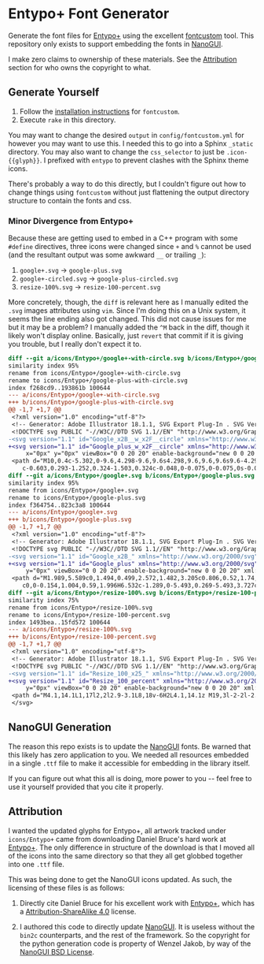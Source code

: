 # Entypo+ Font Generator

Generate the font files for [Entypo+][entypo] using the excellent [fontcustom][fc]
tool.  This repository only exists to support embedding the fonts in
[NanoGUI][nanogui].

I make zero claims to ownership of these materials.  See the
[Attribution](#attribution) section for who owns the copyright to what.

## Generate Yourself

1. Follow the [installation instructions][install] for `fontcustom`.
2. Execute `rake` in this directory.

You may want to change the desired `output` in `config/fontcustom.yml` for however
you may want to use this.  I needed this to go into a Sphinx `_static` directory.
You may also want to change the `css_selector` to just be `.icon-{{glyph}}`.  I
prefixed with `entypo` to prevent clashes with the Sphinx theme icons.

There's probably a way to do this directly, but I couldn't figure out how to
change things using `fontcustom` without just flattening the output directory
structure to contain the fonts and css.

### Minor Divergence from Entypo+

Because these are getting used to embed in a C++ program with some `#define`
directives, three icons were changed since `+` and `%` cannot be used (and the
resultant output was some awkward `__` or trailing `_`):

1. `google+.svg` -> `google-plus.svg`
2. `google+-circled.svg` -> `google-plus-circled.svg`
3. `resize-100%.svg` -> `resize-100-percent.svg`

More concretely, though, the `diff` is relevant here as I manually edited the
`.svg` images attributes using `vim`.  Since I'm doing this on a Unix system,
it seems the line ending also got changed.  This did not cause issues for me
but it may be a problem?  I manually added the `^M` back in the diff, though
it likely won't display online.  Basically, just `revert` that commit if it
is giving you trouble, but I really don't expect it to.

```diff
diff --git a/icons/Entypo+/google+-with-circle.svg b/icons/Entypo+/google-plus-with-circle.svg
similarity index 95%
rename from icons/Entypo+/google+-with-circle.svg
rename to icons/Entypo+/google-plus-with-circle.svg
index f268cd9..193861b 100644
--- a/icons/Entypo+/google+-with-circle.svg
+++ b/icons/Entypo+/google-plus-with-circle.svg
@@ -1,7 +1,7 @@
 <?xml version="1.0" encoding="utf-8"?>
 <!-- Generator: Adobe Illustrator 18.1.1, SVG Export Plug-In . SVG Version: 6.00 Build 0)  -->
 <!DOCTYPE svg PUBLIC "-//W3C//DTD SVG 1.1//EN" "http://www.w3.org/Graphics/SVG/1.1/DTD/svg11.dtd">
-<svg version="1.1" id="Google_x2B__w_x2F__circle" xmlns="http://www.w3.org/2000/svg" xmlns:xlink="http://www.w3.org/1999/xlink"
+<svg version="1.1" id="Google_plus_w_x2F__circle" xmlns="http://www.w3.org/2000/svg" xmlns:xlink="http://www.w3.org/1999/xlink"
     x="0px" y="0px" viewBox="0 0 20 20" enable-background="new 0 0 20 20" xml:space="preserve">
 <path d="M10,0.4c-5.302,0-9.6,4.298-9.6,9.6s4.298,9.6,9.6,9.6s9.6-4.298,9.6-9.6S15.302,0.4,10,0.4z M9.447,14.121
    c-0.603,0.293-1.252,0.324-1.503,0.324c-0.048,0-0.075,0-0.075,0s-0.023,0-0.054,0c-0.392,0-2.343-0.09-2.343-1.867
diff --git a/icons/Entypo+/google+.svg b/icons/Entypo+/google-plus.svg
similarity index 95%
rename from icons/Entypo+/google+.svg
rename to icons/Entypo+/google-plus.svg
index f364754..823c3a8 100644
--- a/icons/Entypo+/google+.svg
+++ b/icons/Entypo+/google-plus.svg
@@ -1,7 +1,7 @@
 <?xml version="1.0" encoding="utf-8"?>
 <!-- Generator: Adobe Illustrator 18.1.1, SVG Export Plug-In . SVG Version: 6.00 Build 0)  -->
 <!DOCTYPE svg PUBLIC "-//W3C//DTD SVG 1.1//EN" "http://www.w3.org/Graphics/SVG/1.1/DTD/svg11.dtd">
-<svg version="1.1" id="Google_x2B_" xmlns="http://www.w3.org/2000/svg" xmlns:xlink="http://www.w3.org/1999/xlink" x="0px"
+<svg version="1.1" id="Google_plus" xmlns="http://www.w3.org/2000/svg" xmlns:xlink="http://www.w3.org/1999/xlink" x="0px"
     y="0px" viewBox="0 0 20 20" enable-background="new 0 0 20 20" xml:space="preserve">
 <path d="M1.989,5.589c0,1.494,0.499,2.572,1.482,3.205c0.806,0.52,1.74,0.598,2.226,0.598c0.118,0,0.213-0.006,0.279-0.01
    c0,0-0.154,1.004,0.59,1.996H6.532c-1.289,0-5.493,0.269-5.493,3.727c0,3.516,3.861,3.695,4.636,3.695
diff --git a/icons/Entypo+/resize-100%.svg b/icons/Entypo+/resize-100-percent.svg
similarity index 75%
rename from icons/Entypo+/resize-100%.svg
rename to icons/Entypo+/resize-100-percent.svg
index 1493bea..15fd572 100644
--- a/icons/Entypo+/resize-100%.svg
+++ b/icons/Entypo+/resize-100-percent.svg
@@ -1,7 +1,7 @@
 <?xml version="1.0" encoding="utf-8"?>
 <!-- Generator: Adobe Illustrator 18.1.1, SVG Export Plug-In . SVG Version: 6.00 Build 0)  -->
 <!DOCTYPE svg PUBLIC "-//W3C//DTD SVG 1.1//EN" "http://www.w3.org/Graphics/SVG/1.1/DTD/svg11.dtd">
-<svg version="1.1" id="Resize_100_x25_" xmlns="http://www.w3.org/2000/svg" xmlns:xlink="http://www.w3.org/1999/xlink" x="0px"
+<svg version="1.1" id="Resize_100_percent" xmlns="http://www.w3.org/2000/svg" xmlns:xlink="http://www.w3.org/1999/xlink" x="0px"
     y="0px" viewBox="0 0 20 20" enable-background="new 0 0 20 20" xml:space="preserve">
 <path d="M4.1,14.1L1,17l2,2l2.9-3.1L8,18v-6H2L4.1,14.1z M19,3l-2-2l-2.9,3.1L12,2v6h6l-2.1-2.1L19,3z"/>
 </svg>
```

## NanoGUI Generation

The reason this repo exists is to update the [NanoGUI][nanogui] fonts.  Be warned
that this likely has zero application to you.  We needed all resources embedded in
a single `.ttf` file to make it accessible for embedding in the library itself.

If you can figure out what this all is doing, more power to you -- feel free to
use it yourself provided that you cite it properly.

## Attribution

I wanted the updated glyphs for Entypo+, all artwork tracked under `icons/Entypo+`
came from downloading Daniel Bruce's hard work at [Entypo+][entypo].  The only
difference in structure of the download is that I moved all of the icons into
the same directory so that they all get globbed together into one `.ttf` file.

This was being done to get the NanoGUI icons updated.  As such, the licensing of
these files is as follows:

1. Directly cite Daniel Bruce for his excellent work with [Entypo+][entypo],
   which has a [Attribution-ShareAlike 4.0][ccsa4] license.

2. I authored this code to directly update [NanoGUI][nanogui].  It is useless
   without the `bin2c` counterparts, and the rest of the framework.  So the
   copyright for the python generation code is property of Wenzel Jakob,
   by way of the [NanoGUI BSD License][nanogui_license].


[entypo]:          http://entypo.com/
[fc]:              https://github.com/FontCustom/fontcustom
[nanogui]:         https://github.com/wjakob/nanogui
[install]:         https://github.com/FontCustom/fontcustom#installation
[ccsa4]:           https://creativecommons.org/licenses/by-sa/4.0/
[nanogui_license]: https://github.com/wjakob/nanogui/blob/master/LICENSE.txt
